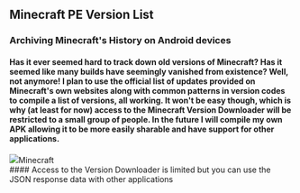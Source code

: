 ## Minecraft PE Version List
### Archiving Minecraft's History on Android devices
#### Has it ever seemed hard to track down old versions of Minecraft? Has it seemed like many builds have seemingly vanished from existence? Well, not anymore! I plan to use the official list of updates provided on Minecraft's own websites along with common patterns in version codes to compile a list of versions, all working. It won't be easy though, which is why (at least for now) access to the Minecraft Version Downloader will be restricted to a small group of people. In the future I will compile my own APK allowing it to be more easily sharable and have support for other applications. 
<div class="filedownload-container"><div class="version-container"><img src="https://lh3.ggpht.com/wnJIWJ7KlHhOR2rnu3BhZMZ90YdulOLNiNg6DEXlBQPgf7S9ddJ5-E97HGsXapMapvI"><a>Minecraft</a></div><div id="mcversion"></div></div>
#### Access to the Version Downloader is limited but you can use the JSON response data with other applications
<script src="/assets/js/versions.js"></script>
